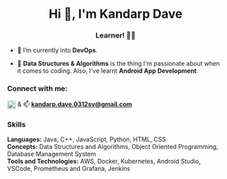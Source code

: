 <h1 align="center">Hi 👋, I'm Kandarp Dave</h1>
<h3 align="center">Learner! 👨‍💻</h3>

- 🔭 I’m currently into **DevOps**.

- 🌱 **Data Structures & Algorithms** is the thing I'm passionate about when it comes to coding. Also, I've learnt **Android App Development**.

<h3 align="left">Connect with me:</h3>
<p align="left">
<a href="https://www.linkedin.com/in/kandarp-dave-489b331a4/" target="blank"><img align="center" src="https://www.svgrepo.com/show/110195/linkedin.svg" alt="https://www.linkedin.com/in/kandarp-dave-489b331a4/" height="20" width="20" /></a>  &  📫 <a href="mailto: kandarp.dave.0312sv@gmail.com"> <strong>kandarp.dave.0312sv@gmail.com</strong></a>
</p>

<h3 align="left">Skills</h3>
<p><strong>Languages:</strong> Java, C++, JavaScript, Python, HTML, CSS <br> <strong>Concepts:</strong> Data Structures and Algorithms, Object Oriented Programming, Database Management System <br> <strong>Tools and Technologies:</strong> AWS, Docker, Kubernetes, Android Studio, VSCode, Prometheus and Grafana, Jenkins </p>
